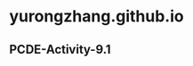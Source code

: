 # yurongzhang.github.io
## PCDE-Activity-9.1
<a href="https://katenordborg.github.io/PCDE-Activity-9.1/">
